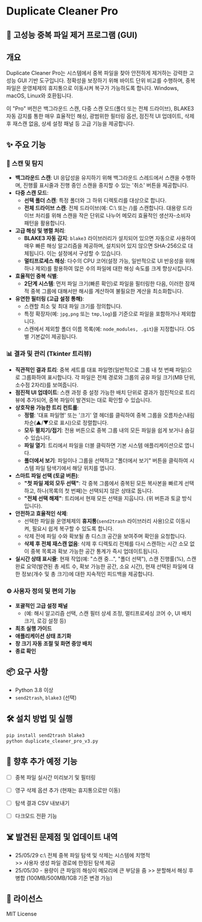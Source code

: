 # Duplicate Cleaner Pro

## 🚀 고성능 중복 파일 제거 프로그램 (GUI)

## 개요

Duplicate Cleaner Pro는 시스템에서 중복 파일을 찾아 안전하게 제거하는 강력한 고성능 GUI 기반 도구입니다. 정확성을 보장하기 위해 바이트 단위 비교를 수행하며, 중복 파일은 운영체제의 휴지통으로 이동시켜 복구가 가능하도록 합니다. Windows, macOS, Linux와 호환됩니다.

이 "Pro" 버전은 백그라운드 스캔, 다중 스캔 모드(폴더 또는 전체 드라이브), BLAKE3 자동 감지를 통한 매우 효율적인 해싱, 광범위한 필터링 옵션, 점진적 UI 업데이트, 삭제 후 재스캔 없음, 상세 설정 패널 등 고급 기능을 제공합니다.

## ✨ 주요 기능

### 🚀 스캔 및 탐지
*   **백그라운드 스캔**: UI 응답성을 유지하기 위해 백그라운드 스레드에서 스캔을 수행하며, 진행률 표시줄과 진행 중인 스캔을 중지할 수 있는 '취소' 버튼을 제공합니다.
*   **다중 스캔 모드**:
    *   **선택 폴더 스캔**: 특정 폴더와 그 하위 디렉토리를 대상으로 합니다.
    *   **전체 드라이브 스캔**: 전체 드라이브(예: C:\ 또는 /)를 스캔합니다. 대용량 드라이브 처리를 위해 스캔을 작은 단위로 나누어 메모리 효율적인 생산자-소비자 패턴을 활용합니다.
*   **고급 해싱 및 병렬 처리**:
    *   **BLAKE3 자동 감지**: `blake3` 라이브러리가 설치되어 있으면 자동으로 사용하여 매우 빠른 해싱 알고리즘을 제공하며, 설치되어 있지 않으면 SHA-256으로 대체됩니다. 이는 설정에서 구성할 수 있습니다.
    *   **멀티프로세스 해싱**: 다수의 CPU 코어(설정 가능, 일반적으로 UI 반응성을 위해 하나 제외)를 활용하여 많은 수의 파일에 대한 해싱 속도를 크게 향상시킵니다.
*   **효율적인 중복 식별**:
    *   **2단계 시스템**: 먼저 파일 크기(빠른 확인)로 파일을 필터링한 다음, 이러한 잠재적 중복 그룹에 대해서만 해시를 계산하여 불필요한 계산을 최소화합니다.
*   **유연한 필터링 (고급 설정 통해)**:
    *   스캔할 최소 및 최대 파일 크기를 정의합니다.
    *   특정 확장자(예: `jpg,png` 또는 `tmp,log`)를 기준으로 파일을 포함하거나 제외합니다.
    *   스캔에서 제외할 폴더 이름 목록(예: `node_modules, .git`)을 지정합니다. OS별 기본값이 제공됩니다.

### 📊 결과 및 관리 (Tkinter 트리뷰)
*   **직관적인 결과 트리**: 중복 세트를 대표 파일명(일반적으로 그룹 내 첫 번째 파일)으로 그룹화하여 표시합니다. 각 파일은 전체 경로와 그룹의 공유 파일 크기(MB 단위, 소수점 2자리)를 보여줍니다.
*   **점진적 UI 업데이트**: 스캔 과정 중 설정 가능한 배치 단위로 결과가 점진적으로 트리 뷰에 추가되어, 중복 파일이 발견되는 대로 확인할 수 있습니다.
*   **상호작용 가능한 트리 컨트롤**:
    *   **정렬**: '대표 파일명' 또는 '크기' 열 헤더를 클릭하여 중복 그룹을 오름차순/내림차순(▲/▼으로 표시)으로 정렬합니다.
    *   **모두 펼치기/접기**: 전용 버튼으로 중복 그룹 내의 모든 파일을 쉽게 보거나 숨길 수 있습니다.
    *   **파일 열기**: 트리에서 파일을 더블 클릭하면 기본 시스템 애플리케이션으로 엽니다.
    *   **폴더에서 보기**: 파일이나 그룹을 선택하고 "폴더에서 보기" 버튼을 클릭하여 시스템 파일 탐색기에서 해당 위치를 엽니다.
*   **스마트 파일 선택 (토글 버튼)**:
    *   **"첫 파일 제외 모두 선택"**: 각 중복 그룹에서 중복된 모든 복사본을 빠르게 선택하고, 하나(목록의 첫 번째)는 선택되지 않은 상태로 둡니다.
    *   **"전체 선택 해제"**: 트리에서 현재 모든 선택을 지웁니다. (위 버튼과 토글 방식입니다).
*   **안전하고 효율적인 삭제**:
    *   선택한 파일을 운영체제의 **휴지통**(`send2trash` 라이브러리 사용)으로 이동시켜, 필요시 쉽게 복구할 수 있도록 합니다.
    *   삭제 전에 파일 수와 확보될 총 디스크 공간을 보여주며 확인을 요청합니다.
    *   **삭제 후 전체 재스캔 없음**: 삭제 후 디렉토리 전체를 다시 스캔하는 시간 소모 없이 중복 목록과 확보 가능한 공간 통계가 즉시 업데이트됩니다.
*   **실시간 상태 표시줄**: 현재 작업(예: "스캔 중...", "폴더 선택"), 스캔 진행률(%), 스캔 완료 요약(발견된 총 세트 수, 확보 가능한 공간, 소요 시간), 현재 선택된 파일에 대한 정보(개수 및 총 크기)에 대한 지속적인 피드백을 제공합니다.

### ⚙️ 사용자 정의 및 편의 기능
*   **포괄적인 고급 설정 패널**
    *   (예: 해시 알고리즘 선택, 스캔 필터 상세 조정, 멀티프로세싱 코어 수, UI 배치 크기, 로깅 설정 등)
*   **최초 실행 가이드**
*   **애플리케이션 상태 초기화**
*   **창 크기 자동 조절 및 화면 중앙 배치**
*   **종료 확인**

## 📦 요구 사항

* Python 3.8 이상
* `send2trash`, `blake3` (선택)

## 🛠️ 설치 방법 및 실행

```bash
pip install send2trash blake3
python duplicate_cleaner_pro_v3.py
```

## 🚧 향후 추가 예정 기능

- [ ] 중복 파일 실시간 미리보기 및 필터링
- [ ] 영구 삭제 옵션 추가 (현재는 휴지통으로만 이동)
- [ ] 탐색 결과 CSV 내보내기
- [ ] 다크모드 전환 기능


## ☠️ 발견된 문제점 및 업데이트 내역

- 25/05/29  c:\ 전체 중복 파일 탐색 및 삭제는 시스템에 치명적    
            >> 사용자 생성 파일 경로에 한정된 탐색 제공
- 25/05/30 - 용량이 큰 파일의 해싱이 메모리에 큰 부담을 줌
            >> 분할해서 해싱 후 병합 (100MB/500MB/1GB 기준 변경 가능)

## 📄 라이선스

MIT License